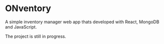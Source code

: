 # ONventory

A simple inventory manager web app thats developed with React, MongoDB and JavaScript.

The project is still in progress.
